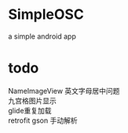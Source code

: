 # SimpleOSC
a simple android app



# todo
NameImageView 英文字母居中问题  
九宫格图片显示  
glide重复加载  
retrofit gson 手动解析  
